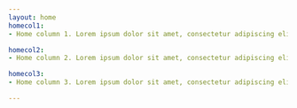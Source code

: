 ```yaml
---
layout: home
homecol1:
- Home column 1. Lorem ipsum dolor sit amet, consectetur adipiscing elit. Nulla auctor, ipsum a vehicula scelerisque, augue nisi suscipit turpis, vel scelerisque urna elit eu eros. Pellentesque eget vehicula magna.

homecol2:
- Home column 2. Lorem ipsum dolor sit amet, consectetur adipiscing elit. Nulla auctor, ipsum a vehicula scelerisque, augue nisi suscipit turpis, vel scelerisque urna elit eu eros. Pellentesque eget vehicula magna.

homecol3:
- Home column 3. Lorem ipsum dolor sit amet, consectetur adipiscing elit. Nulla auctor, ipsum a vehicula scelerisque, augue nisi suscipit turpis, vel scelerisque urna elit eu eros. Pellentesque eget vehicula magna.

---
```

